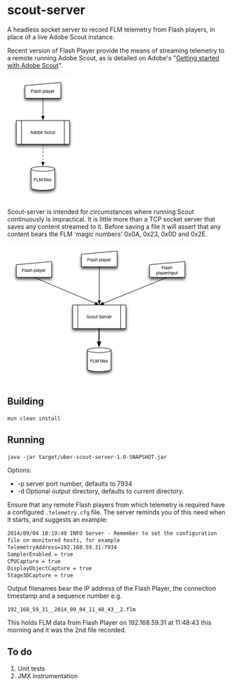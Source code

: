 scout-server
============

A headless socket server to record FLM telemetry from Flash players, in place of a live Adobe Scout instance.

Recent version of Flash Player provide the means of streaming telemetry to a remote running Adobe Scout, as is detailed on Adobe's "[Getting started with Adobe Scout](http://www.adobe.com/devnet/scout/articles/adobe-scout-getting-started.html#articlecontentAdobe_numberedheader_3)". 

![alt text](./doc/simple-scout-setup.png "regular Adobe Scout setup")

Scout-server is intended for circumstances where running Scout continuously is impractical. It is little more than a TCP socket server that saves any content streamed to it. Before saving a file it will assert that any content bears the FLM 'magic numbers' 0x0A, 0x23, 0x0D and 0x2E. 

![alt text](./doc/scout-server-setup.png "regular Adobe Scout setup")

Building
--------

    mvn clean install


Running
-------


    java -jar target/uber-scout-server-1.0-SNAPSHOT.jar

Options:

 * -p server port number, defaults to 7934
 * -d Optional output directory, defaults to current directory.
 

Ensure that any remote Flash players from which telemetry is required have a configured `.telemetry.cfg` file. The server reminds you of this need when it starts, and suggests an example:

    2014/09/04 18:19:49 INFO Server - Remember to set the configuration file on monitored hosts, for example
    TelemetryAddress=192.168.59.31:7934
    SamplerEnabled = true
    CPUCapture = true
    DisplayObjectCapture = true
    Stage3DCapture = true

Output filenames bear the IP address of the Flash Player,  the connection timestamp and a sequence number e.g.

    192_168_59_31__2014_09_04_11_48_43__2.flm
    
This holds FLM data from Flash Player on 192.168.59.31 at 11:48:43 this morning and it was the 2nd file recorded.  

To do
-----
1. Unit tests
2. JMX instrumentation